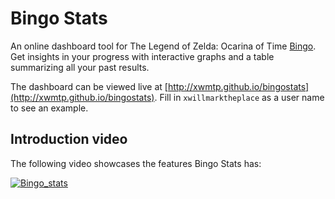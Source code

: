 # Bingo Stats

An online dashboard tool for The Legend of Zelda: Ocarina of Time [Bingo](https://ootbingo.github.io/bingo/latest-version.html). Get insights in your progress with interactive graphs and a table summarizing all your past results.

The dashboard can be viewed live at [http://xwmtp.github.io/bingostats](http://xwmtp.github.io/bingostats). Fill in `xwillmarktheplace` as a user name to see an example.

## Introduction video
The following video showcases the features Bingo Stats has:

[![Bingo_stats](http://img.youtube.com/vi/D9RYjtopIng/0.jpg)](http://www.youtube.com/watch?v=D9RYjtopIng "Bingo Stats showcase")
